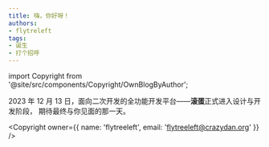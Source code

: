 ```yaml
---
title: 嗨，你好呀！
authors:
- flytreleft
tags:
- 诞生
- 打个招呼
---
```


import Copyright from '@site/src/components/Copyright/OwnBlogByAuthor';


2023 年 12 月 13 日，面向二次开发的全功能开发平台——**滚蛋**正式进入设计与开发阶段，
期待最终与你见面的那一天。


<Copyright
  owner={{
    name: 'flytreeleft', email: 'flytreeleft@crazydan.org'
  }}
/>
